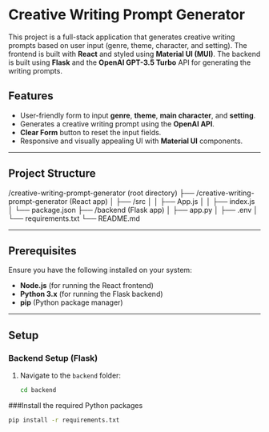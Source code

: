 # Creative Writing Prompt Generator

This project is a full-stack application that generates creative writing prompts based on user input (genre, theme, character, and setting). The frontend is built with **React** and styled using **Material UI (MUI)**. The backend is built using **Flask** and the **OpenAI GPT-3.5 Turbo** API for generating the writing prompts.

## Features
- User-friendly form to input **genre**, **theme**, **main character**, and **setting**.
- Generates a creative writing prompt using the **OpenAI API**.
- **Clear Form** button to reset the input fields.
- Responsive and visually appealing UI with **Material UI** components.

---

## Project Structure

/creative-writing-prompt-generator (root directory) ├── /creative-writing-prompt-generator (React app) │ ├── /src │ │ ├── App.js │ │ ├── index.js │ └── package.json ├── /backend (Flask app) │ ├── app.py │ ├── .env │ └── requirements.txt └── README.md

---

## Prerequisites

Ensure you have the following installed on your system:
- **Node.js** (for running the React frontend)
- **Python 3.x** (for running the Flask backend)
- **pip** (Python package manager)

---

## Setup

### Backend Setup (Flask)
1. Navigate to the `backend` folder:
   ```bash
   cd backend

###Install the required Python packages
```bash
pip install -r requirements.txt

